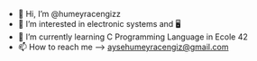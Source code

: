 - 👋 Hi, I’m @humeyracengizz
- 👀 I’m interested in electronic systems and 🖥
- 🌱 I’m currently learning C Programming Language in Ecole 42  
- 📫 How to reach me --> aysehumeyracengiz@gmail.com  

